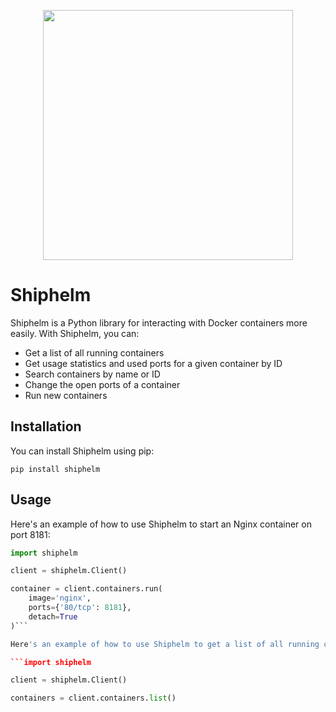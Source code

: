 <p align="center">
<img src="https://user-images.githubusercontent.com/34868944/223447636-3e17dee3-ccdf-44cc-8d42-91378ced6708.png" width="400" />
</p>

# Shiphelm

Shiphelm is a Python library for interacting with Docker containers more easily. With Shiphelm, you can:

- Get a list of all running containers
- Get usage statistics and used ports for a given container by ID
- Search containers by name or ID
- Change the open ports of a container
- Run new containers

## Installation

You can install Shiphelm using pip:

```pip install shiphelm```

## Usage

Here's an example of how to use Shiphelm to start an Nginx container on port 8181:

```python
import shiphelm

client = shiphelm.Client()

container = client.containers.run(
    image='nginx',
    ports={'80/tcp': 8181},
    detach=True
)```

Here's an example of how to use Shiphelm to get a list of all running containers:

```import shiphelm

client = shiphelm.Client()

containers = client.containers.list()
```

